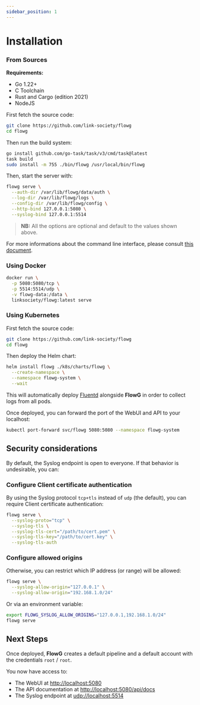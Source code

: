 ```yaml
---
sidebar_position: 1
---
```


# Installation

### From Sources

**Requirements:**

 - Go 1.22+
 - C Toolchain
 - Rust and Cargo (edition 2021)
 - NodeJS

First fetch the source code:

```bash
git clone https://github.com/link-society/flowg
cd flowg
```

Then run the build system:

```bash
go install github.com/go-task/task/v3/cmd/task@latest
task build
sudo install -m 755 ./bin/flowg /usr/local/bin/flowg
```

Then, start the server with:

```bash
flowg serve \
  --auth-dir /var/lib/flowg/data/auth \
  --log-dir /var/lib/flowg/logs \
  --config-dir /var/lib/flowg/config \
  --http-bind 127.0.0.1:5080 \
  --syslog-bind 127.0.0.1:5514
```

> **NB:** All the options are optional and default to the values shown above.

For more informations about the command line interface, please consult
[this document](https://github.com/link-society/flowg/blob/main/docs/cli.md).

### Using Docker

```bash
docker run \
  -p 5080:5080/tcp \
  -p 5514:5514/udp \
  -v flowg-data:/data \
  linksociety/flowg:latest serve
```

### Using Kubernetes

First fetch the source code:

```bash
git clone https://github.com/link-society/flowg
cd flowg
```

Then deploy the Helm chart:

```bash
helm install flowg ./k8s/charts/flowg \
  --create-namespace \
  --namespace flowg-system \
  --wait
```

This will automatically deploy [Fluentd](https://www.fluentd.org) alongside
**FlowG** in order to collect logs from all pods.

Once deployed, you can forward the port of the WebUI and API to your localhost:

```bash
kubectl port-forward svc/flowg 5080:5080 --namespace flowg-system
```

## Security considerations

By default, the Syslog endpoint is open to everyone. If that behavior is
undesirable, you can:

### Configure Client certificate authentication

By using the Syslog protocol `tcp+tls` instead of `udp` (the default), you can
require Client certificate authentication:

```bash
flowg serve \
  --syslog-proto="tcp" \
  --syslog-tls \
  --syslog-tls-cert="/path/to/cert.pem" \
  --syslog-tls-key="/path/to/cert.key" \
  --syslog-tls-auth
```

### Configure allowed origins

Otherwise, you can restrict which IP address (or range) will be allowed:

```bash
flowg serve \
  --syslog-allow-origin="127.0.0.1" \
  --syslog-allow-origin="192.168.1.0/24"
```

Or via an environment variable:

```bash
export FLOWG_SYSLOG_ALLOW_ORIGINS="127.0.0.1,192.168.1.0/24"
flowg serve
```

## Next Steps

Once deployed, **FlowG** creates a default pipeline and a default account with
the credentials `root` / `root`.

You now have access to:

 - The WebUI at [http://localhost:5080](http://localhost:5080)
 - The API documentation at [http://localhost:5080/api/docs](https://localhost:5080/api/docs)
 - The Syslog endpoint at [udp://localhost:5514](udp://localhost:5514)
